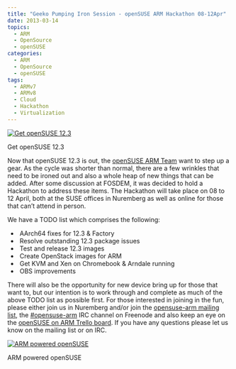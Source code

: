 ```yaml
---
title: "Geeko Pumping Iron Session - openSUSE ARM Hackathon 08-12Apr"
date: 2013-03-14
topics:
  - ARM
  - OpenSource
  - openSUSE
categories:
  - ARM
  - OpenSource
  - openSUSE
tags:
  - ARMv7
  - ARMv8
  - Cloud
  - Hackathon
  - Virtualization
---
```

[![Get openSUSE 12.3][1]][2]

 [1]: https://news.opensuse.org/wp-content/uploads/2013/03/get_it1.png
Get openSUSE 12.3

Now that openSUSE 12.3 is out, the [openSUSE ARM Team][3] want to step up a gear. As the cycle was shorter than normal, there are a few wrinkles that need to be ironed out and also a whole heap of new things that can be added. After some discussion at FOSDEM, it was decided to hold a Hackathon to address these items. The Hackathon will take place on 08 to 12 April, both at the SUSE offices in Nuremberg as well as online for those that can’t attend in person.

 [2]: http://software.opensuse.org/123
 [3]: https://en.opensuse.org/Portal:ARM "openSUSE on ARM"

We have a TODO list which comprises the following:

*    AArch64 fixes for 12.3 & Factory
*    Resolve outstanding 12.3 package issues
*    Test and release 12.3 images
*    Create OpenStack images for ARM
*    Get KVM and Xen on Chromebook & Arndale running
*    OBS improvements

There will also be the opportunity for new device bring up for those that want to, but our intention is to work through and complete as much of the above TODO list as possible first. For those interested in joining in the fun, please either join us in Nuremberg and/or join the [opensuse-arm mailing list][4], the [#opensuse-arm][5] IRC channel on Freenode and also keep an eye on the [openSUSE on ARM Trello board][6]. If you have any questions please let us know on the mailing list or on IRC.

 [4]: http://lists.opensuse.org/opensuse-arm/ "openSUSE on ARM mailing list archive"
 [5]: irc://freenode.net/#opensuse-arm "openSUSE on ARM IRC"
 [6]: https://trello.com/board/opensuse-on-arm/5007cfc12cf0ae352e21d8dc "openSUSE on ARM Trello board"

[![ARM powered openSUSE][7]][3]

ARM powered openSUSE

 [7]: http://pledgie.com/images/campaigns/16098/medium/ARMopenSUSE.png?1317719839

